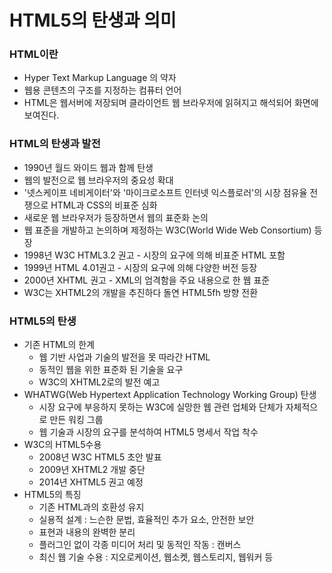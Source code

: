 # HTML5의 탄생과 의미

### HTML이란

- Hyper Text Markup Language 의 약자
- 웹용 콘텐츠의 구조를 지정하는 컴퓨터 언어
- HTML은 웹서버에 저장되며 클라이언트 웹 브라우저에 읽혀지고 해석되어 화면에 보여진다.



### HTML의 탄생과 발전

- 1990년 월드 와이드 웹과 함께 탄생
- 웹의 발전으로 웹 브라우저의 중요성 확대
- '넷스케이프 네비게이터'와 '마이크로소프트 인터넷 익스플로러'의 시장 점유율 전쟁으로 HTML과 CSS의 비표준 심화
- 새로운 웹 브라우저가 등장하면서 웹의 표준화 논의
- 웹 표준을 개발하고 논의하며 제정하는 W3C(World Wide Web Consortium) 등장
- 1998년 W3C HTML3.2 권고 - 시장의 요구에 의해 비표준 HTML 포함
- 1999년 HTML 4.01권고 - 시장의 요구에 의해 다양한 버전 등장
- 2000년 XHTML 권고 - XML의 엄격함을 주요 내용으로 한 웹 표준
- W3C는 XHTML2의 개발을 추진하다 돌연 HTML5fh 방향 전환



### HTML5의 탄생

- 기존 HTML의 한계
  - 웹 기반 사업과 기술의 발전을 못 따라간 HTML
  - 동적인 웹을 위한 표준화 된 기술을 요구
  - W3C의 XHTML2로의 발전 예고
- WHATWG(Web Hypertext Application Technology Working Group) 탄생
  - 시장 요구에 부응하지 못하는 W3C에 실망한 웹 관련 업체와 단체가 자체적으로 만든 워킹 그룹
  - 웹 기술과 시장의 요구를 분석하여 HTML5 명세서 작업 착수
- W3C의 HTML5수용
  - 2008년 W3C HTML5 초안 발표
  - 2009년 XHTML2 개발 중단
  - 2014년 XHTML5 권고 예정
- HTML5의 특징
  - 기존 HTML과의 호환성 유지
  - 실용적 설계 : 느슨한 문법, 효율적인 추가 요소, 안전한 보안
  - 표현과 내용의 완벽한 분리
  - 플러그인 없이 각종 미디어 처리 및 동적인 작동 : 캔버스
  - 최신 웹 기술 수용 : 지오로케이션, 웹소켓, 웹스토리지, 웹워커 등